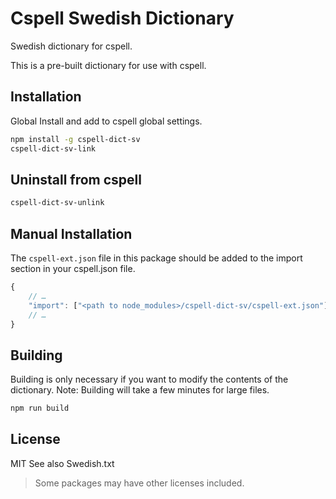 # Cspell Swedish Dictionary

Swedish dictionary for cspell.

This is a pre-built dictionary for use with cspell.

## Installation

Global Install and add to cspell global settings.

```sh
npm install -g cspell-dict-sv
cspell-dict-sv-link
```

## Uninstall from cspell

```sh
cspell-dict-sv-unlink
```

## Manual Installation

The `cspell-ext.json` file in this package should be added to the import section in your cspell.json file.
```javascript
{
    // …
    "import": ["<path to node_modules>/cspell-dict-sv/cspell-ext.json"],
    // …
}
```

## Building

Building is only necessary if you want to modify the contents of the dictionary.  Note: Building will take a few minutes for large files.

```sh
npm run build
```

## License

MIT
See also Swedish.txt
> Some packages may have other licenses included.
